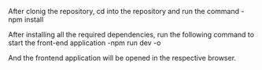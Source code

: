 After clonig the repository, cd into the repository and run the command 
-npm install

After installing all the required dependencies, run the following command to start the front-end application
-npm run dev
-o

And the frontend application will be opened in the respective browser.
